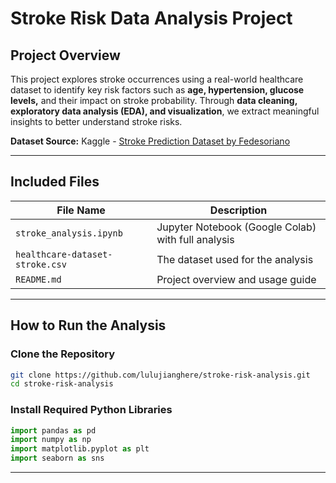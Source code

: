# Stroke Risk Data Analysis Project

## Project Overview
This project explores stroke occurrences using a real-world healthcare dataset to identify key risk factors such as **age, hypertension, glucose levels,** and their impact on stroke probability. Through **data cleaning, exploratory data analysis (EDA), and visualization**, we extract meaningful insights to better understand stroke risks.

**Dataset Source:** Kaggle - [Stroke Prediction Dataset by Fedesoriano](https://www.kaggle.com/datasets/fedesoriano/stroke-prediction-dataset)

---

##  Included Files
| **File Name**                     | **Description**                                           |
|------------------------------------|-----------------------------------------------------------|
| `stroke_analysis.ipynb`            | Jupyter Notebook (Google Colab) with full analysis       |
| `healthcare-dataset-stroke.csv`    | The dataset used for the analysis                        |
| `README.md`                        | Project overview and usage guide                         |

---

##  How to Run the Analysis

###  Clone the Repository
```bash
git clone https://github.com/lulujianghere/stroke-risk-analysis.git
cd stroke-risk-analysis
```

###  Install Required Python Libraries
```python
import pandas as pd
import numpy as np
import matplotlib.pyplot as plt
import seaborn as sns
```

---

